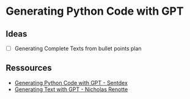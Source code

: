 # Generating Python Code with GPT



## Ideas

- [ ] Generating Complete Texts from bullet points plan



## Ressources

- [Generating Python Code with GPT - Sentdex](https://www.youtube.com/watch?v=3P3TcKaegbA&list=PLQVvvaa0QuDdKvPge9PXQtFzvhMRyFPhW)
- [Generating Text with GPT - Nicholas Renotte](https://www.youtube.com/watch?v=6MI0f6YjJIk)
